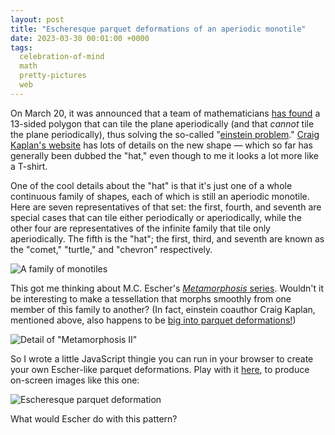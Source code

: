 ```yaml
---
layout: post
title: "Escheresque parquet deformations of an aperiodic monotile"
date: 2023-03-30 00:01:00 +0000
tags:
  celebration-of-mind
  math
  pretty-pictures
  web
---
```


On March 20, it was announced that a team of mathematicians [has found](https://arxiv.org/abs/2303.10798)
a 13-sided polygon that can tile the plane aperiodically (and that _cannot_
tile the plane periodically), thus solving the so-called
"[einstein problem](https://en.wikipedia.org/wiki/Einstein_problem)."
[Craig Kaplan's website](https://cs.uwaterloo.ca/~csk/hat/)
has lots of details on the new shape — which so far has generally been
dubbed the "hat," even though to me it looks a lot more like a T-shirt.

One of the cool details about the "hat" is that it's just one of a whole
continuous family of shapes, each of which is still an aperiodic monotile.
Here are seven representatives of that set: the first, fourth, and seventh
are special cases that can tile either periodically or aperiodically, while
the other four are representatives of the infinite family that tile only
aperiodically. The fifth is the "hat"; the first, third, and seventh are known
as the "comet," "turtle," and "chevron" respectively.

![A family of monotiles](/blog/images/2023-03-30-monotile-family.png)

This got me thinking about M.C. Escher's [_Metamorphosis_ series](https://www.escherinhetpaleis.nl/story-of-escher/metamorphosis-i-ii-iii/?lang=en).
Wouldn't it be interesting to make a tessellation that morphs smoothly from
one member of this family to another? (In fact, einstein coauthor Craig Kaplan,
mentioned above, also happens to be [big into parquet deformations!](https://www.theguardian.com/artanddesign/alexs-adventures-in-numberland/2014/sep/09/crazy-paving-the-twisted-world-of-parquet-deformations))

![Detail of "Metamorphosis II"](/blog/images/2023-03-30-metamorphosis-ii-detail.jpg)

So I wrote a little JavaScript thingie you can run in your browser to
create your own Escher-like parquet deformations. Play with it
[here](/blog/code/2023-03-30-hat-parquet.html), to produce on-screen
images like this one:

![Escheresque parquet deformation](/blog/images/2023-03-30-parquet.png)

What would Escher do with this pattern?
